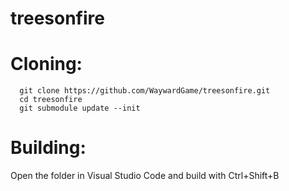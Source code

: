 # treesonfire

# Cloning:
```
  git clone https://github.com/WaywardGame/treesonfire.git
  cd treesonfire
  git submodule update --init
```

# Building:
  Open the folder in Visual Studio Code and build with Ctrl+Shift+B
